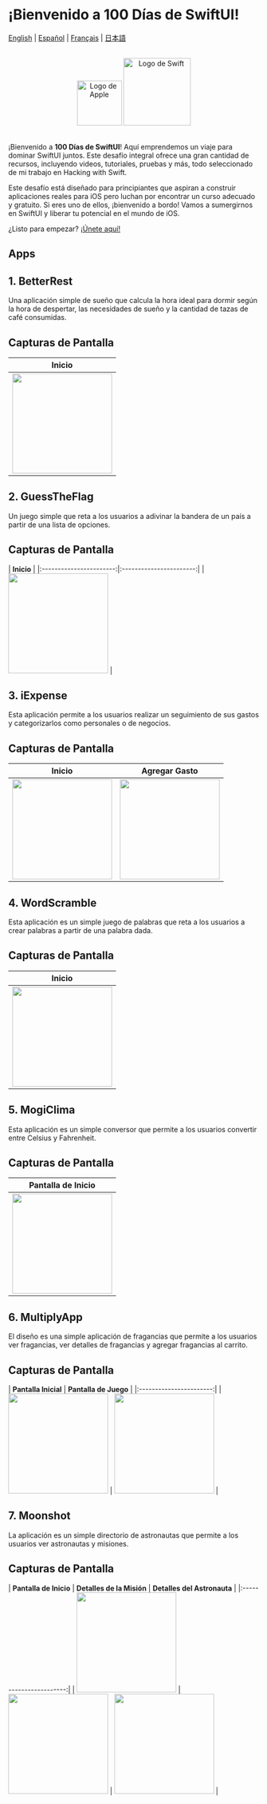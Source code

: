 # ¡Bienvenido a 100 Días de SwiftUI!

[English](./README.md) | [Español](./README.es.md) | [Français](./README.fr.md) | [日本語](./README.jp.md)

<br>

<div align="center">
    <img src="/Assets/apple.png" alt="Logo de Apple" width="90">
    <img src="/Assets/swift.png" alt="Logo de Swift" width="135">
</div>

<br>

¡Bienvenido a **100 Días de SwiftUI**! Aquí emprendemos un viaje para dominar SwiftUI juntos. Este desafío integral ofrece una gran cantidad de recursos, incluyendo videos, tutoriales, pruebas y más, todo seleccionado de mi trabajo en Hacking with Swift.

Este desafío está diseñado para principiantes que aspiran a construir aplicaciones reales para iOS pero luchan por encontrar un curso adecuado y gratuito. Si eres uno de ellos, ¡bienvenido a bordo! Vamos a sumergirnos en SwiftUI y liberar tu potencial en el mundo de iOS.

¿Listo para empezar? [¡Únete aquí!](https://www.hackingwithswift.com/100/swiftui)

## Apps

## 1. BetterRest
Una aplicación simple de sueño que calcula la hora ideal para dormir según la hora de despertar, las necesidades de sueño y la cantidad de tazas de café consumidas.

## Capturas de Pantalla

| **Inicio** |
|:-----------------------:|
| <img src="./Screenshots/s1.png" width="200"> |

## 2. GuessTheFlag
Un juego simple que reta a los usuarios a adivinar la bandera de un país a partir de una lista de opciones.

## Capturas de Pantalla

| **Inicio** |
|:-----------------------:|:-----------------------:|
| <img src="./Screenshots/s2.png" width="200"> |

## 3. iExpense
Esta aplicación permite a los usuarios realizar un seguimiento de sus gastos y categorizarlos como personales o de negocios.

## Capturas de Pantalla

| **Inicio** | **Agregar Gasto** |
|:-----------------------:|:-----------------------:|
| <img src="./Screenshots/s3.png" width="200"> | <img src="./screenshots/s4.png" width="200"> | 

## 4. WordScramble
Esta aplicación es un simple juego de palabras que reta a los usuarios a crear palabras a partir de una palabra dada.

## Capturas de Pantalla

| **Inicio** |
|:-----------------------:|
| <img src="./Screenshots/s5.png" width="200"> | 

## 5. MogiClima
Esta aplicación es un simple conversor que permite a los usuarios convertir entre Celsius y Fahrenheit.

## Capturas de Pantalla

| **Pantalla de Inicio** |
|:-----------------------:|
| <img src="./Screenshots/s6.png" width="200"> |

## 6. MultiplyApp
El diseño es una simple aplicación de fragancias que permite a los usuarios ver fragancias, ver detalles de fragancias y agregar fragancias al carrito.

## Capturas de Pantalla

| **Pantalla Inicial** | **Pantalla de Juego** |
|:-----------------------:|
| <img src="./Screenshots/s7.png" width="200"> | <img src="./Screenshots/s8.png" width="200"> |

## 7. Moonshot
La aplicación es un simple directorio de astronautas que permite a los usuarios ver astronautas y misiones.

## Capturas de Pantalla

| **Pantalla de Inicio** | **Detalles de la Misión** | **Detalles del Astronauta** |
|:-----------------------:|
| <img src="./Screenshots/s9.png" width="200"> | <img src="./Screenshots/s10.png" width="200"> | <img src="./Screenshots/s11.png" width="200"> |